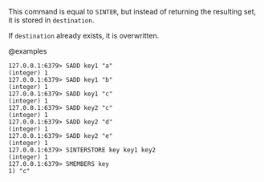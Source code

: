 This command is equal to `SINTER`, but instead of returning the resulting set,
it is stored in `destination`.

If `destination` already exists, it is overwritten.

@examples

```valkey-cli
127.0.0.1:6379> SADD key1 "a"
(integer) 1
127.0.0.1:6379> SADD key1 "b"
(integer) 1
127.0.0.1:6379> SADD key1 "c"
(integer) 1
127.0.0.1:6379> SADD key2 "c"
(integer) 1
127.0.0.1:6379> SADD key2 "d"
(integer) 1
127.0.0.1:6379> SADD key2 "e"
(integer) 1
127.0.0.1:6379> SINTERSTORE key key1 key2
(integer) 1
127.0.0.1:6379> SMEMBERS key
1) "c"
```
